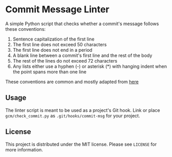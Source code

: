 # Commit Message Linter
A simple Python script that checks whether a commit's message follows these conventions:
1. Sentence capitalization of the first line
1. The first line does not exceed 50 characters
1. The first line does not end in a period
1. A blank line between a commit's first line and the rest of the body
1. The rest of the lines do not exceed 72 characters
1. Any lists either use a hyphen (-) or asterisk (*) with hanging indent when the point spans more than one line

These conventions are common and mostly adapted from [here](https://tbaggery.com/2008/04/19/a-note-about-git-commit-messages.html)

## Usage
The linter script is meant to be used as a project's Git hook. Link or place `gcm/check_commit.py` as `.git/hooks/commit-msg` for your project.

## License
This project is distributed under the MIT license. Please see `LICENSE` for more information.
